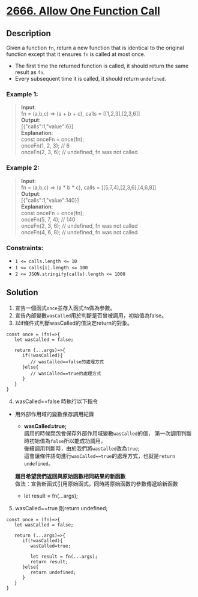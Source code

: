# [2666. Allow One Function Call][title]


## Description     
Given a function `fn`, return a new function that is identical to the original function except that it ensures `fn` is called at most once.

- The first time the returned function is called, it should return the same result as `fn`.
- Every subsequent time it is called, it should return `undefined`.

### Example 1:
>  __Input__:     
   fn = (a,b,c) => (a + b + c), calls = [[1,2,3],[2,3,6]]         
   __Output__:    
   [{"calls":1,"value":6}]          
   __Explanation__:        
   const onceFn = once(fn);      
   onceFn(1, 2, 3); // 6      
   onceFn(2, 3, 6); // undefined, fn was not called      

### Example 2:
>  __Input__:    
   fn = (a,b,c) => (a * b * c), calls = [[5,7,4],[2,3,6],[4,6,8]]    
   __Output__:       
   [{"calls":1,"value":140}]            
   __Explanation__:     
   const onceFn = once(fn);      
   onceFn(5, 7, 4); // 140    
   onceFn(2, 3, 6); // undefined, fn was not called      
   onceFn(4, 6, 8); // undefined, fn was not called      


### Constraints:

- `1 <= calls.length <= 10`
- `1 <= calls[i].length <= 100`
- `2 <= JSON.stringify(calls).length <= 1000`


## Solution

1. 宣告一個函式`once`並存入函式`fn`做為參數。
2. 宣告內部變數`wasCalled`用於判斷是否曾被調用，初始值為false。
3. 以if條件式判斷wasCalled的值決定return的對象。
```
const once = (fn)=>{
   let wasCalled = false;

   return (...args)=>{
      if(!wasCalled){
         // wasCalled==false的處理方式
      }else{
         // wasCalled==true的處理方式
      }  
   }
}
```
4. wasCalled==false 時執行以下指令     
- 用外部作用域的變數保存調用紀錄
   -  __wasCalled=true;__    
      調用的時候閉包會保存外部作用域變數`wasCalled`的值，
      第一次調用判斷時初始值為`false`所以能成功調用。      
      後續調用判斷時，由於我們將`wasCalled`改為`true`;    
      這會讓條件語句進行`wasCalled==true`的處理方式，也就是`return undefined`。     

   __題目希望我們返回與原始函數相同結果的新函數__         
   做法：宣告新函式引用原始函式，同時將原始函數的參數傳遞給新函數
   -  let result = fn(...args);     

5. wasCalled==true 則return undefined;
```
const once = (fn)=>{
   let wasCalled = false;

   return (...args)=>{
      if(!wasCalled){
         wasCalled=true;

         let result = fn(...args); 
         return result;
      }else{
         return undefined;
      }  
   }
}
```

[title]: https://leetcode.com/problems/allow-one-function-call/
